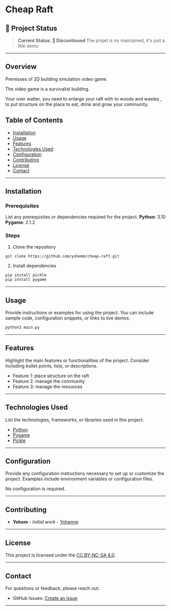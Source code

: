 
# Cheap Raft

<!-- ![Project Banner](path/to/banner/image)  -->
## 🌟 Project Status

> **Current Status**: **:red_circle: Discontinued** 
> The projet is no maintained, it's just a litle demo

---

## Overview

Premisses of 2D building simulation video game.

The video game is a survivalist building.

Your over watter, you need to enlarge your raft with to woods and wastes , to put structure on the place to eat, drink and grow your community.

## Table of Contents
- [Installation](#installation)
- [Usage](#usage)
- [Features](#features)
- [Technologies Used](#technologies-used)
- [Configuration](#configuration)
- [Contributing](#contributing)
- [License](#license)
- [Contact](#contact)

---

## Installation
### Prerequisites
List any prerequisites or dependencies required for the project.
**Python**: 3.10
**Pygame**: 2.1.2

### Steps


1. Clone the repository
```git
git clone https://github.com/yohemm/cheap-raft.git
```

2. Install dependencies
```sh
pip install pickle
pip install pygame
```

---

## Usage
Provide instructions or examples for using the project. You can include sample code, configuration snippets, or links to live demos.
```sh
python3 main.py
```

---

## Features
Highlight the main features or functionalities of the project. Consider including bullet points, lists, or descriptions.
- Feature 1: place structure on the raft
- Feature 2: manage the community
- Feature 3: manage the resources

---

## Technologies Used
List the technologies, frameworks, or libraries used in this project.
- [Python](https://www.python.org/)
- [Pygame](https://www.pygame.org/)
- [Pickle](https://docs.python.org/3/library/pickle.html)

---

## Configuration
Provide any configuration instructions necessary to set up or customize the project. Examples include environment variables or configuration files.

No configuration is required.


---

## Contributing
* **Yohem** - *Initial work* - [Yohemm](https://github.com/yohemm)

---

## License
This project is licensed under the [CC BY-NC-SA 4.0](https://creativecommons.org/licenses/by-nc-sa/4.0/).

---

## Contact
For questions or feedback, please reach out:
- GitHub Issues: [Create an Issue](https://github.com/yohemm/cheap-raft/issues)

---

